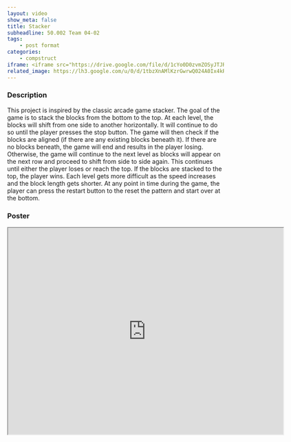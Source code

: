 ```yaml
---
layout: video
show_meta: false
title: Stacker
subheadline: 50.002 Team 04-02
tags:
    - post format
categories:
    - compstruct
iframe: <iframe src="https://drive.google.com/file/d/1cYo0D0zvmZOSyJTJRNKL9qYtzWMcEAU5/preview" width="640" height="480"></iframe>
related_image: https://lh3.google.com/u/0/d/1tbzXnAMlKzrGwrwQ024A0Ix4kR4UDafa=w300-h300-p-k-nu-iv1
---
```



  

### Description

This project is inspired by the classic arcade game stacker. The goal of the game is to stack the blocks from the bottom to the top. At each level, the blocks will shift from one side to another horizontally. It will continue to do so until the player presses the stop button. The game will then check if the blocks are aligned (if there are any existing blocks beneath it). If there are no blocks beneath, the game will end and results in the player losing. Otherwise, the game will continue to the next level as blocks will appear on the next row and proceed to shift from side to side again. This continues until either the player loses or reach the top. If the blocks are stacked to the top, the player wins. Each level gets more difficult as the speed increases and the block length gets shorter. At any point in time during the game, the player can press the restart button to the reset the pattern and start over at the bottom.

### Poster

<iframe src="https://drive.google.com/file/d/1tbzXnAMlKzrGwrwQ024A0Ix4kR4UDafa/preview" width="640" height="480"></iframe>
